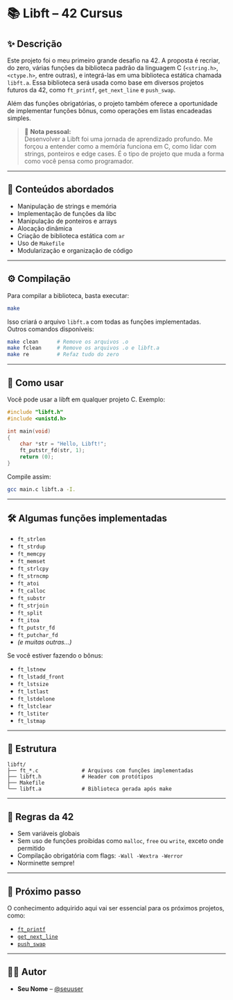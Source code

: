 # 📚 Libft – 42 Cursus

## ✨ Descrição

Este projeto foi o meu primeiro grande desafio na 42. A proposta é recriar, do zero, várias funções da biblioteca padrão da linguagem C (`<string.h>`, `<ctype.h>`, entre outras), e integrá-las em uma biblioteca estática chamada `libft.a`. Essa biblioteca será usada como base em diversos projetos futuros da 42, como `ft_printf`, `get_next_line` e `push_swap`.

Além das funções obrigatórias, o projeto também oferece a oportunidade de implementar funções bônus, como operações em listas encadeadas simples.

> 💬 **Nota pessoal:**  
> Desenvolver a Libft foi uma jornada de aprendizado profundo. Me forçou a entender como a memória funciona em C, como lidar com strings, ponteiros e edge cases. É o tipo de projeto que muda a forma como você pensa como programador.

---

## 🧠 Conteúdos abordados

- Manipulação de strings e memória
- Implementação de funções da libc
- Manipulação de ponteiros e arrays
- Alocação dinâmica
- Criação de biblioteca estática com `ar`
- Uso de `Makefile`
- Modularização e organização de código

---

## ⚙️ Compilação

Para compilar a biblioteca, basta executar:

```bash
make
```

Isso criará o arquivo `libft.a` com todas as funções implementadas.  
Outros comandos disponíveis:

```bash
make clean      # Remove os arquivos .o
make fclean     # Remove os arquivos .o e libft.a
make re         # Refaz tudo do zero
```

---

## 🧪 Como usar

Você pode usar a libft em qualquer projeto C. Exemplo:

```c
#include "libft.h"
#include <unistd.h>

int	main(void)
{
	char *str = "Hello, Libft!";
	ft_putstr_fd(str, 1);
	return (0);
}
```

Compile assim:

```bash
gcc main.c libft.a -I.
```

---

## 🛠️ Algumas funções implementadas

- `ft_strlen`
- `ft_strdup`
- `ft_memcpy`
- `ft_memset`
- `ft_strlcpy`
- `ft_strncmp`
- `ft_atoi`
- `ft_calloc`
- `ft_substr`
- `ft_strjoin`
- `ft_split`
- `ft_itoa`
- `ft_putstr_fd`
- `ft_putchar_fd`
- *(e muitas outras...)*

Se você estiver fazendo o bônus:

- `ft_lstnew`
- `ft_lstadd_front`
- `ft_lstsize`
- `ft_lstlast`
- `ft_lstdelone`
- `ft_lstclear`
- `ft_lstiter`
- `ft_lstmap`

---

## 📂 Estrutura

```
libft/
├── ft_*.c              # Arquivos com funções implementadas
├── libft.h             # Header com protótipos
├── Makefile
└── libft.a             # Biblioteca gerada após make
```

---

## 📌 Regras da 42

- Sem variáveis globais
- Sem uso de funções proibidas como `malloc`, `free` ou `write`, exceto onde permitido
- Compilação obrigatória com flags: `-Wall -Wextra -Werror`
- Norminette sempre!

---

## 🚀 Próximo passo

O conhecimento adquirido aqui vai ser essencial para os próximos projetos, como:

- [`ft_printf`](https://github.com/seuuser/ft_printf)
- [`get_next_line`](https://github.com/seuuser/get_next_line)
- [`push_swap`](https://github.com/seuuser/push_swap)

---

## 👨‍💻 Autor

- **Seu Nome** – [@seuuser](https://github.com/seuuser)
